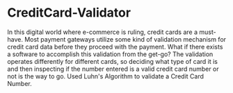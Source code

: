# CreditCard-Validator
In this digital world where e-commerce is ruling, credit cards are a must-have. Most payment gateways utilize some kind of validation mechanism for credit card data before they proceed with the payment. What if there exists a software to accomplish this validation from the get-go? The validation operates differently for different cards, so deciding what type of card it is and then inspecting if the number entered is a valid credit card number or not is the way to go. Used Luhn's Algorithm to validate a Credit Card Number.

